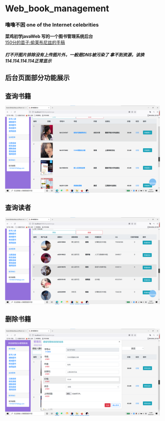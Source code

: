 # Web_book_management
### 噜噜不困 one of the Internet celebrities<br>
**菜鸡初学javaWeb 写的一个图书管理系统后台**<br>
[150分的苗子:偷莱布尼兹的手稿](https://www.bilibili.com/video/BV1fq4y1n74v/?spm_id_from=333.788.recommend_more_video.1)  
##### 打不开图片排除没有上传图片外，一般是DNS被污染了 拿不到资源，该换114.114.114.114正常显示
## **后台页面部分功能展示**  
## 查询书籍
![1](https://github.com/xhy1017/Web_book_management/blob/master/display/img.png)  
## 查询读者
![2](https://github.com/xhy1017/Web_book_management/blob/master/display/img2.png)  
## 删除书籍
![3](https://github.com/xhy1017/Web_book_management/blob/master/display/img3.png)
